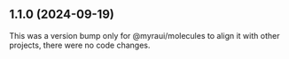 ## 1.1.0 (2024-09-19)

This was a version bump only for @myraui/molecules to align it with other projects, there were no code changes.
